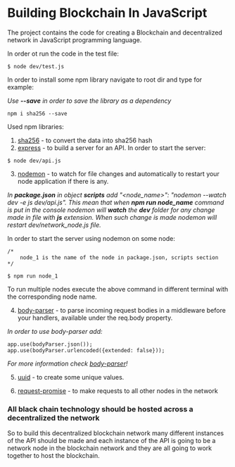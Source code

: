 # Building Blockchain In JavaScript #

The project contains the code for creating a Blockchain and decentralized network in JavaScript programming language.

In order ot run the code in the test file:
```
$ node dev/test.js
```
In order to install some npm library navigate to root dir and type for example:

*Use **--save** in order to save the library as a dependency* 
```
npm i sha256 --save
```

Used npm libraries:

1. [sha256](https://www.npmjs.com/package/sha256) - to convert the data into sha256 hash
1. [express](https://www.npmjs.com/package/express) - to build a server for an API. In order to start the server:
```
$ node dev/api.js
```
3. [nodemon](https://www.npmjs.com/package/nodemon) - to watch for file changes and automatically to restart your node application if there is any.

*In **package.json** in object **scripts** add "<node_name>": "nodemon --watch dev -e js dev/api.js". This mean that when **npm run node_name** command is put in the console nodemon will **watch** the **dev** folder for any change made in file with **js** extension. When such change is made nodemon will restart dev/network_node.js file.*

In order to start the server using nodemon on some node:
```
/*
    node_1 is the name of the node in package.json, scripts section
*/

$ npm run node_1  
```
To run multiple nodes execute the above command in different terminal with the corresponding node name.

4. [body-parser](https://www.npmjs.com/package/body-parser) - to parse incoming request bodies in a middleware before your handlers, available under the req.body property.

*In order to use body-parser add:*
```
app.use(bodyParser.json());
app.use(bodyParser.urlencoded({extended: false}));
```
*For more information check [body-parser](https://www.npmjs.com/package/body-parser)!*

5. [uuid](https://www.npmjs.com/package/uuid) - to create some unique values.

1. [request-promise](https://www.npmjs.com/package/request-promise) - to make requests to all other nodes in the network

### All black chain technology should be hosted across a decentralized the network ###
So to build this decentralized blockchain network many different instances of the API should be made and each instance of the API is going to be a network node in the blockchain network and they are all going to work together to host the blockchain.
